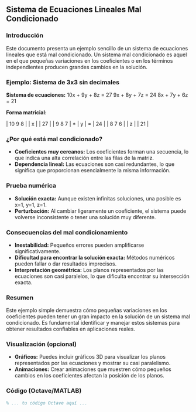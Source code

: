 ## Sistema de Ecuaciones Lineales Mal Condicionado

### Introducción

Este documento presenta un ejemplo sencillo de un sistema de ecuaciones lineales que está mal condicionado. Un sistema mal condicionado es aquel en el que pequeñas variaciones en los coeficientes o en los términos independientes producen grandes cambios en la solución.

### Ejemplo: Sistema de 3x3 sin decimales

**Sistema de ecuaciones:**
10x + 9y + 8z = 27
9x + 8y + 7z = 24
8x + 7y + 6z = 21

**Forma matricial:**

| 10  9  8 |   | x |   | 27 |
|  9  8  7 | * | y | = | 24 |
|  8  7  6 |   | z |   | 21 |

### ¿Por qué está mal condicionado?

* **Coeficientes muy cercanos:** Los coeficientes forman una secuencia, lo que indica una alta correlación entre las filas de la matriz.
* **Dependencia lineal:** Las ecuaciones son casi redundantes, lo que significa que proporcionan esencialmente la misma información.

### Prueba numérica

* **Solución exacta:** Aunque existen infinitas soluciones, una posible es x=1, y=1, z=1.
* **Perturbación:** Al cambiar ligeramente un coeficiente, el sistema puede volverse inconsistente o tener una solución muy diferente.

### Consecuencias del mal condicionamiento
* **Inestabilidad:** Pequeños errores pueden amplificarse significativamente.
* **Dificultad para encontrar la solución exacta:** Métodos numéricos pueden fallar o dar resultados imprecisos.
* **Interpretación geométrica:** Los planos representados por las ecuaciones son casi paralelos, lo que dificulta encontrar su intersección exacta.

### Resumen

Este ejemplo simple demuestra cómo pequeñas variaciones en los coeficientes pueden tener un gran impacto en la solución de un sistema mal condicionado. Es fundamental identificar y manejar estos sistemas para obtener resultados confiables en aplicaciones reales.

### Visualización (opcional)
* **Gráficos:** Puedes incluir gráficos 3D para visualizar los planos representados por las ecuaciones y mostrar su casi paralelismo.
* **Animaciones:** Crear animaciones que muestren cómo pequeños cambios en los coeficientes afectan la posición de los planos.

### Código (Octave/MATLAB)
```octave
% ... tu código Octave aquí ...